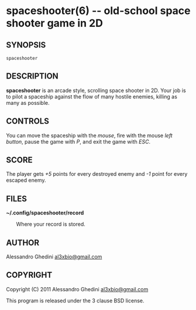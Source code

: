 spaceshooter(6) -- old-school space shooter game in 2D
===================================================

## SYNOPSIS

`spaceshooter`

## DESCRIPTION

**spaceshooter** is an arcade style, scrolling space shooter in 2D. Your job
is to pilot a spaceship against the flow of many hostile enemies, killing as
many as possible.

## CONTROLS ##

You can move the spaceship with the *mouse*, fire with the mouse *left button*,
pause the game with *P*, and exit the game with *ESC*.

## SCORE ##

The player gets *+5* points for every destroyed enemy and *-1* point
for every escaped enemy.

## FILES ##

**~/.config/spaceshooter/record**

&nbsp;&nbsp;&nbsp;&nbsp;&nbsp;&nbsp;
Where your record is stored.

## AUTHOR ##

Alessandro Ghedini <al3xbio@gmail.com>

## COPYRIGHT ##

Copyright (C) 2011 Alessandro Ghedini <al3xbio@gmail.com>

This program is released under the 3 clause BSD license.
